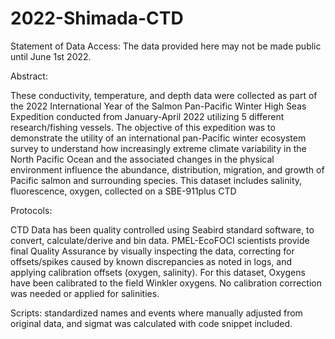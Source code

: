 # 2022-Shimada-CTD

Statement of Data Access:
The data provided here may not be made public until June 1st 2022.

Abstract:

These conductivity, temperature, and depth data were collected as part of the 2022 International Year of the Salmon Pan-Pacific Winter High Seas Expedition conducted from January-April 2022 utilizing 5 different research/fishing vessels. The objective of this expedition was to demonstrate the utility of an international pan-Pacific winter ecosystem survey to understand how increasingly extreme climate variability in the North Pacific Ocean and the associated changes in the physical environment influence the abundance, distribution, migration, and growth of Pacific salmon and surrounding species. This dataset includes salinity, fluorescence, oxygen, collected on a SBE-911plus CTD

Protocols:

CTD Data has been quality controlled using Seabird standard software, to convert, calculate/derive and bin data.  PMEL-EcoFOCI scientists provide final Quality Assurance by visually inspecting the data, correcting for offsets/spikes caused by known discrepancies as noted in logs, and applying calibration offsets (oxygen, salinity).  For this dataset, Oxygens have been calibrated to the field Winkler oxygens.  No calibration correction was needed or applied for salinities.

Scripts:
standardized names and events where manually adjusted from original data, and sigmat was calculated with code snippet included.
